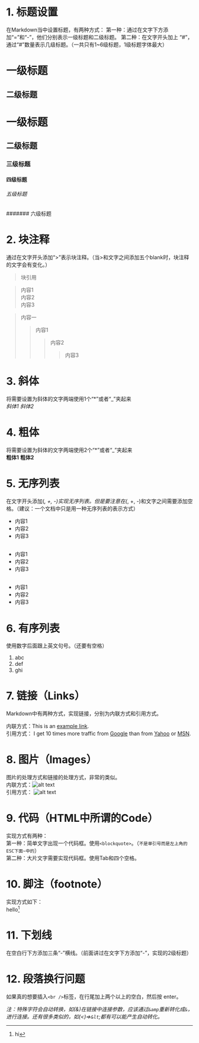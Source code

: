 # 1. 标题设置  
在Markdown当中设置标题，有两种方式：
第一种：通过在文字下方添加“=”和“-”，他们分别表示一级标题和二级标题。
第二种：在文字开头加上 “#”，通过“#”数量表示几级标题。（一共只有1~6级标题，1级标题字体最大）

一级标题
===
二级标题
-----  

# 一级标题
## 二级标题
### 三级标题
#### 四级标题
###### 五级标题
####### 六级标题

# 2. 块注释  
通过在文字开头添加“>”表示块注释。（当>和文字之间添加五个blank时，块注释的文字会有变化。）  
<blockquote>
<p>块引用</p>
</blockquote>  

> 内容1  
> 内容2  
> 内容3

> 内容一  
>> 内容1  
>>> 内容2  
>>>> 内容3  

# 3. 斜体  
将需要设置为斜体的文字两端使用1个“*”或者“_”夹起来  
*斜体1*
_斜体2_

# 4. 粗体  
将需要设置为斜体的文字两端使用2个“*”或者“_”夹起来  
**粗体1**
__粗体2__

# 5. 无序列表  
在文字开头添加(*, +, -)实现无序列表。但是要注意在(*, +, -)和文字之间需要添加空格。（建议：一个文档中只是用一种无序列表的表示方式）  

* 内容1
* 内容2
* 内容3
##
+ 内容1
+ 内容2
+ 内容3
##
- 内容1
- 内容2
- 内容3

# 6. 有序列表  
使用数字后面跟上英文句号。（还要有空格）  
1. abc
2. def
3. ghi

# 7. 链接（Links）  
Markdown中有两种方式，实现链接，分别为内联方式和引用方式。

内联方式：This is an [example link](http://example.com/).  
引用方式：
I get 10 times more traffic from [Google][1] than from [Yahoo][2] or [MSN][3].  

[1]: http://google.com/        "Google" 
[2]: http://search.yahoo.com/  "Yahoo Search" 
[3]: http://search.msn.com/    "MSN Search"

# 8. 图片（Images）  
图片的处理方式和链接的处理方式，非常的类似。  
内联方式：![alt text](/path/to/img.jpg "Title")  
引用方式：
![alt text][id]

[id]: /path/to/img.jpg "Title"  

# 9. 代码（HTML中所谓的Code）  
实现方式有两种：  
第一种：简单文字出现一个代码框。使用`<blockquote>`。（`不是单引号而是左上角的ESC下面~中的`）  
第二种：大片文字需要实现代码框。使用Tab和四个空格。

# 10. 脚注（footnote）  
实现方式如下：  
hello[^hello]
[^hello]: hi

# 11. 下划线  
在空白行下方添加三条“-”横线。（前面讲过在文字下方添加“-”，实现的2级标题）

# 12. 段落换行问题  
如果真的想要插入`<br />`标签，在行尾加上两个以上的空白，然后按 enter。
  
*注：特殊字符会自动转换，如(&)在链接中连接参数，应该通过`&amp`重新转化成`&`，进行连接。还有很多类似的，如(<)=>`&lt`;都有可以能产生自动转化。*
